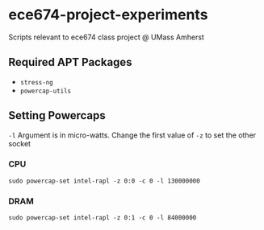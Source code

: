 # ece674-project-experiments
Scripts relevant to ece674 class project @ UMass Amherst

## Required APT Packages
* `stress-ng`
* `powercap-utils`

## Setting Powercaps

`-l` Argument is in micro-watts. Change the first value of `-z` to set the other socket

### CPU ###

```
sudo powercap-set intel-rapl -z 0:0 -c 0 -l 130000000
```

### DRAM ###

```
sudo powercap-set intel-rapl -z 0:1 -c 0 -l 84000000
```
